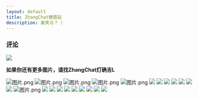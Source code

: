 ```yaml
---
layout: default
title: ZhangChat梗图站
description: 豪笑马？（
---
```

### [评论](https://github.com/lightworld689/lightworld689.github.io/discussions/categories/zhc%E6%A2%97%E5%9B%BE%E7%AB%99)

![](https://img.shields.io/github/stars/lightworld689/lightworld689.github.io.svg)

__如果你还有更多图片，请找ZhangChat灯确吉L__

![图片.png](https://s2.loli.net/2023/06/09/agw5xXYrfcuqbPt.png)
![图片.png](https://s2.loli.net/2023/06/09/2VpoR4cfXO8EyJA.png)
![图片.png](https://s2.loli.net/2023/06/07/YQ3g51GjqcKXZIO.png)
![图片.png](https://s2.loli.net/2023/06/07/r3JUwS4iofEgx1a.png)
![图片.png](https://s2.loli.net/2023/06/07/s3VpiNm5dut69cB.png)
![](https://s2.loli.net/2023/06/05/Eo8W2UNGfIhurlP.png)
![](https://s2.loli.net/2023/06/04/ALQ8W4NuzscTZFH.png)
![](https://s2.loli.net/2023/06/04/YvE6KUHIl4RLsMy.png)
![](https://s2.loli.net/2023/06/04/lbuYoRcWE8v6zPt.png)
![](https://s2.loli.net/2023/06/04/vdfoXMZctBVuFgK.png)
![](https://s2.loli.net/2023/06/04/zbfeZnymW7C31gv.png)
![](https://s2.loli.net/2023/06/04/rs3lnCeWuDAVcpN.png)
![图片.png](https://s2.loli.net/2023/06/07/JecgqDrQ2niGobf.png)
![](https://s2.loli.net/2023/06/04/DZVMd4p3UYhABOe.png)
![](https://s2.loli.net/2023/06/04/V7uSshWJkZoynTC.png)
![](https://s2.loli.net/2023/06/04/aMyR7OXNqhKFAlr.png)
![](https://s2.loli.net/2023/06/04/y2mgXz6QscnGHo5.png)
![](https://s2.loli.net/2023/06/04/ENlskHy39DSe2vY.png)
![](https://s2.loli.net/2023/06/04/qkgw8vH9iEMnYOm.png)
![](https://s2.loli.net/2023/06/04/FU1ubjCeD3HhqcL.png)
![](https://s2.loli.net/2023/06/04/QBsPEf4FOvZR2nd.png)
![](https://s2.loli.net/2023/06/04/lbh45oncPaUNLxF.png)
